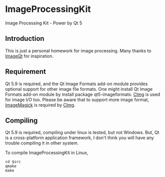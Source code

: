 # ImageProcessingKit

Image Processing Kit - Power by Qt 5

## Introduction

This is just a personal homework for image processing. Many thanks to [ImageQt](https://github.com/cyrillu/ImageQt) for inspiration.

## Requirement

Qt 5.9 is required, and the Qt Image Formats add-on module provides optional support for other image file formats. One might install Qt Image Formats add-on module by install package qt5-imageformats. [CImg](http://cimg.eu) is used for image I/O too. Please be aware that to support more image format, [ImageMagick](https://www.imagemagick.org/script/index.php) is required by [CImg](http://cimg.eu).

## Compiling

Qt 5.9 is required, compiling under linux is tested, but not Windows. But, Qt is a cross-platform application framework, I don't think you will have any trouble compiling it in other system.

To compile ImageProcessingKit in Linux,

```shell
cd $src
qmake
make
```
